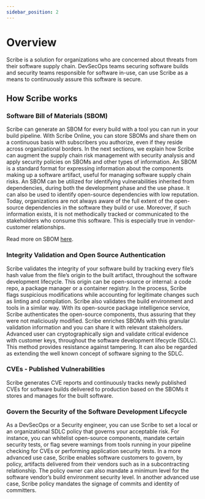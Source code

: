 ```yaml
---
sidebar_position: 2
---
```


# Overview

Scribe is a solution for organizations who are concerned about threats from their software supply chain. 
DevSecOps teams securing software builds and security teams responsible for software in-use, can use Scribe as a means to continuously assure this software is secure.

## How Scribe works

### Software Bill of Materials (SBOM)

Scribe can generate an SBOM for every build with a tool you can run in your build pipeline. With Scribe Online, you can store SBOMs and share them on a continuous basis with subscribers you authorize, even if they reside across organizational borders.
In the next sections, we explain how Scribe can augment the supply chain risk management with security analysis and apply security policies on SBOMs and other types of information.
An SBOM is a standard format for expressing information about the components making up a software artifact, useful for managing software supply chain risks. An SBOM can be utilized for identifying vulnerabilities inherited from dependencies, during both the development phase and the use phase. It can also be used to identify open-source dependencies with low reputation. Today, organizations are not always aware of the full extent of the open-source dependencies in the software they build or use. Moreover, if such information exists, it is not methodically tracked or communicated to the stakeholders who consume this software. This is especially true in vendor-customer relationships.

Read more on SBOM <a href='https://scribesecurity.com/sbom/'>here</a>.

### Integrity Validation and Open Source Authentication

Scribe validates the integrity of your software build by tracking every file’s hash value from the file’s origin to the built artifact, throughout the software development lifecycle. This origin can be open-source or internal: a code repo, a package manager or a container registry. In the process, Scribe flags suspicious modifications while accounting for legitimate changes such as linting and compilation. Scribe also validates the build environment and tools in a similar way. With its open-source package intelligence service, Scribe authenticates the open-source components, thus assuring that they were not maliciously modified. Scribe enriches SBOMs with this granular validation information and you can share it with relevant stakeholders.
Advanced user can cryptographically sign and validate critical evidence with customer keys, throughout the software development lifecycle (SDLC). This method provides resistance against tampering. It can also be regarded as extending the well known concept of software signing to the SDLC.

### CVEs - Published Vulnerabilities

Scribe generates CVE reports and continuously tracks newly published CVEs for software builds delivered to production based on the SBOMs it stores and manages for the built software.

### Govern the Security of the Software Development Lifecycle

As a DevSecOps or a Security engineer, you can use Scribe to set a local or an organizational SDLC policy that governs your acceptable risk. For instance, you can whitelist open-source components, mandate certain security tests, or flag severe warnings from tools running in your pipeline checking for CVEs or performing application security tests. 
In a more advanced use case, Scribe enables software customers to govern, by policy, artifacts delivered from their vendors such as in a subcontracting relationship. The policy owner can also mandate a minimum level for the software vendor’s build environment security level.
In another advanced use case, Scribe policy mandates the signage of commits and identity of committers.

